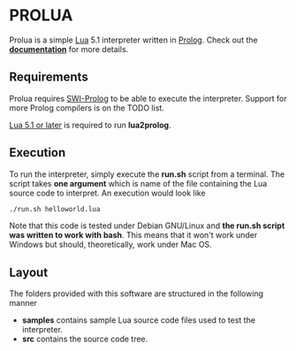 PROLUA
======

Prolua is a simple [Lua](http://www.lua.org/) 5.1 interpreter written in [Prolog](http://en.wikipedia.org/wiki/Prolog).
Check out the [__documentation__](https://github.com/supranove/prolua/raw/master/implementation.pdf) for more details.


Requirements
------------
Prolua requires [SWI-Prolog](http://www.swi-prolog.org/Download.html) to be able to execute
the interpreter. Support for more Prolog compilers is on the TODO list.

[Lua 5.1 or later](http://www.lua.org/download.html) is required to run __lua2prolog__.


Execution
---------
To run the interpreter, simply execute the __run.sh__ script from a terminal. The script takes
__one argument__ which is name of the file containing the Lua source code to interpret.
An execution would look like

```bash
./run.sh helloworld.lua
```

Note that this code is tested under Debian GNU/Linux and __the run.sh script was written to work
with bash__. This means that it won't work under Windows but should, theoretically, work under Mac OS.


Layout
------
The folders provided with this software are structured in the following manner
* __samples__ contains sample Lua source code files used to test the interpreter.
* __src__ contains the source code tree.
